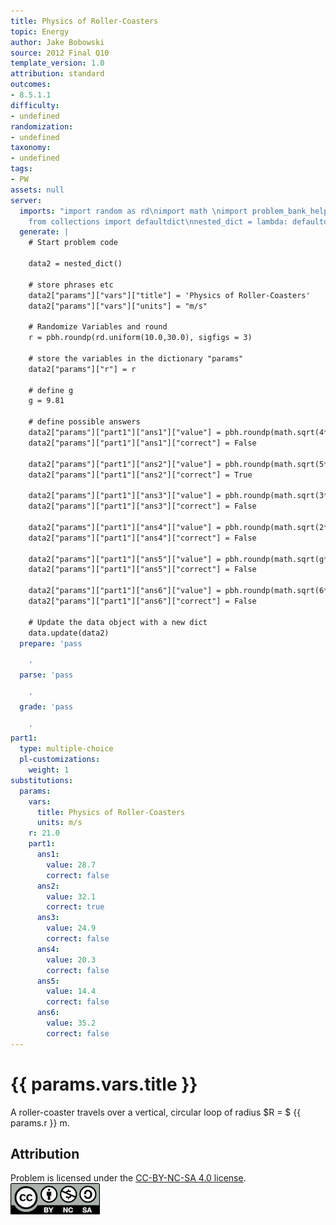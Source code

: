 ```yaml
---
title: Physics of Roller-Coasters
topic: Energy
author: Jake Bobowski
source: 2012 Final Q10
template_version: 1.0
attribution: standard
outcomes:
- 8.5.1.1
difficulty:
- undefined
randomization:
- undefined
taxonomy:
- undefined
tags:
- PW
assets: null
server:
  imports: "import random as rd\nimport math \nimport problem_bank_helpers as pbh\n\
    from collections import defaultdict\nnested_dict = lambda: defaultdict(nested_dict)\n"
  generate: |
    # Start problem code

    data2 = nested_dict()

    # store phrases etc
    data2["params"]["vars"]["title"] = 'Physics of Roller-Coasters'
    data2["params"]["vars"]["units"] = "m/s"

    # Randomize Variables and round
    r = pbh.roundp(rd.uniform(10.0,30.0), sigfigs = 3)

    # store the variables in the dictionary "params"
    data2["params"]["r"] = r

    # define g
    g = 9.81

    # define possible answers
    data2["params"]["part1"]["ans1"]["value"] = pbh.roundp(math.sqrt(4*g*r), sigfigs = 3)
    data2["params"]["part1"]["ans1"]["correct"] = False

    data2["params"]["part1"]["ans2"]["value"] = pbh.roundp(math.sqrt(5*g*r), sigfigs = 3)
    data2["params"]["part1"]["ans2"]["correct"] = True

    data2["params"]["part1"]["ans3"]["value"] = pbh.roundp(math.sqrt(3*g*r), sigfigs = 3)
    data2["params"]["part1"]["ans3"]["correct"] = False

    data2["params"]["part1"]["ans4"]["value"] = pbh.roundp(math.sqrt(2*g*r), sigfigs = 3)
    data2["params"]["part1"]["ans4"]["correct"] = False

    data2["params"]["part1"]["ans5"]["value"] = pbh.roundp(math.sqrt(g*r), sigfigs = 3)
    data2["params"]["part1"]["ans5"]["correct"] = False

    data2["params"]["part1"]["ans6"]["value"] = pbh.roundp(math.sqrt(6*g*r), sigfigs = 3)
    data2["params"]["part1"]["ans6"]["correct"] = False

    # Update the data object with a new dict
    data.update(data2)
  prepare: 'pass

    '
  parse: 'pass

    '
  grade: 'pass

    '
part1:
  type: multiple-choice
  pl-customizations:
    weight: 1
substitutions:
  params:
    vars:
      title: Physics of Roller-Coasters
      units: m/s
    r: 21.0
    part1:
      ans1:
        value: 28.7
        correct: false
      ans2:
        value: 32.1
        correct: true
      ans3:
        value: 24.9
        correct: false
      ans4:
        value: 20.3
        correct: false
      ans5:
        value: 14.4
        correct: false
      ans6:
        value: 35.2
        correct: false
---
```

# {{ params.vars.title }}
A roller-coaster travels over a vertical, circular loop of radius $R = $ {{ params.r }} m.

## Attribution

Problem is licensed under the [CC-BY-NC-SA 4.0 license](https://creativecommons.org/licenses/by-nc-sa/4.0/).
![The Creative Commons 4.0 license requiring attribution-BY, non-commercial-NC, and share-alike-SA license.](https://raw.githubusercontent.com/firasm/bits/master/by-nc-sa.png)